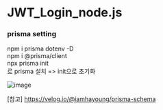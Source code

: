 # JWT_Login_node.js

### prisma setting 

npm i prisma dotenv -D <br>
npm i @prisma/client <br>
npx prisma init <br>
로 prisma 설치 => init으로 초기화 

![image](https://github.com/hwnooy/JWT_Login_node.js/assets/93791124/418a683c-07f6-4304-accb-d0e760ff61d6)

[참고] https://velog.io/@iamhayoung/prisma-schema 
